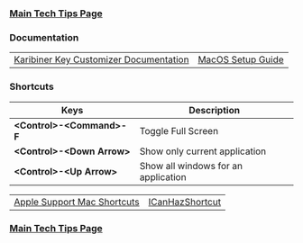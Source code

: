 ### [Main Tech Tips Page](https://github.com/sethfuller/tips/blob/main/tech_tips/README.md)

### Documentation

|                                                                                     |                                                         |
|-------------------------------------------------------------------------------------|---------------------------------------------------------|
| [Karibiner Key Customizer Documentation](https://karabiner-elements.pqrs.org/docs/) | [MacOS Setup Guide](https://sourabhbajaj.com/mac-setup) |


### Shortcuts

| Keys                         | Description                         |
|------------------------------|-------------------------------------|
| **\<Control>-\<Command>-F**  | Toggle Full Screen                  |
| **\<Control>-\<Down Arrow>** | Show only current application       |
| **\<Control>-\<Up Arrow>**   | Show all windows for an application |


|                                                                         |                                                               |
|-------------------------------------------------------------------------|---------------------------------------------------------------|
| [Apple Support Mac Shortcuts](https://support.apple.com/en-us/HT201236) | [ICanHazShortcut](https://github.com/deseven/icanhazshortcut) |

### [Main Tech Tips Page](https://github.com/sethfuller/tips/blob/main/tech_tips/README.md)

